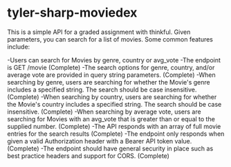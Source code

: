 # tyler-sharp-moviedex
This is a simple API for a graded assignment with thinkful. Given parameters, you can search for a list of movies. Some common features include:


 -Users can search for Movies by genre, country or avg_vote
 -The endpoint is GET /movie (Complete)
 -The search options for genre, country, and/or average vote are provided in query string parameters.  (Complete)
 -When searching by genre, users are searching for whether the Movie's genre includes a specified string. The search should be case insensitive.  (Complete)
 -When searching by country, users are searching for whether the Movie's country includes a specified string. The search should be case insensitive.  (Complete)
 -When searching by average vote, users are searching for Movies with an avg_vote that is greater than or equal to the supplied number.  (Complete)
 -The API responds with an array of full movie entries for the search results  (Complete)
 -The endpoint only responds when given a valid Authorization header with a Bearer API token value.  (Complete)
 -The endpoint should have general security in place such as best practice headers and support for CORS.  (Complete)